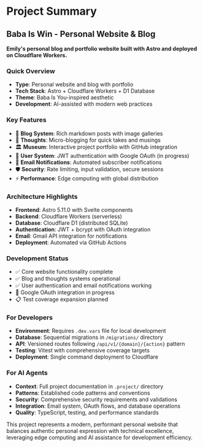 # Project Summary

## Baba Is Win - Personal Website & Blog

**Emily's personal blog and portfolio website built with Astro and deployed on Cloudflare Workers.**

### Quick Overview
- **Type**: Personal website and blog with portfolio
- **Tech Stack**: Astro + Cloudflare Workers + D1 Database
- **Theme**: Baba Is You-inspired aesthetic
- **Development**: AI-assisted with modern web practices

### Key Features
- 📝 **Blog System**: Rich markdown posts with image galleries
- 💭 **Thoughts**: Micro-blogging for quick takes and musings  
- 🏛️ **Museum**: Interactive project portfolio with GitHub integration
- 👤 **User System**: JWT authentication with Google OAuth (in progress)
- 📧 **Email Notifications**: Automated subscriber notifications
- 🛡️ **Security**: Rate limiting, input validation, secure sessions
- ⚡ **Performance**: Edge computing with global distribution

### Architecture Highlights
- **Frontend**: Astro 5.11.0 with Svelte components
- **Backend**: Cloudflare Workers (serverless)
- **Database**: Cloudflare D1 (distributed SQLite)
- **Authentication**: JWT + bcrypt with OAuth integration
- **Email**: Gmail API integration for notifications
- **Deployment**: Automated via GitHub Actions

### Development Status
- ✅ Core website functionality complete
- ✅ Blog and thoughts systems operational
- ✅ User authentication and email notifications working
- 🔄 Google OAuth integration in progress
- 📋 Test coverage expansion planned

### For Developers
- **Environment**: Requires `.dev.vars` file for local development
- **Database**: Sequential migrations in `/migrations/` directory
- **API**: Versioned routes following `/api/v1/{domain}/{action}` pattern
- **Testing**: Vitest with comprehensive coverage targets
- **Deployment**: Single command deployment to Cloudflare

### For AI Agents
- **Context**: Full project documentation in `.project/` directory
- **Patterns**: Established code patterns and conventions
- **Security**: Comprehensive security requirements and validations
- **Integration**: Email system, OAuth flows, and database operations
- **Quality**: TypeScript, testing, and performance standards

This project represents a modern, performant personal website that balances authentic personal expression with technical excellence, leveraging edge computing and AI assistance for development efficiency.